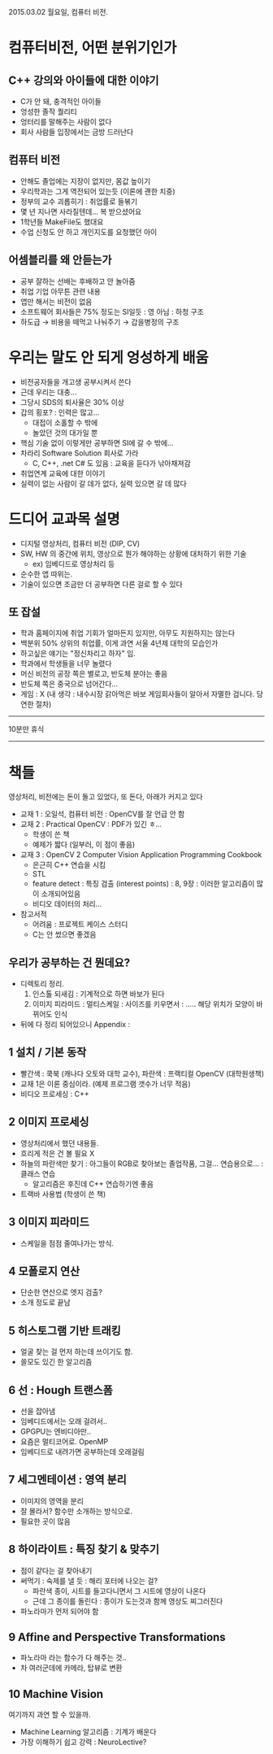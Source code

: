 2015.03.02 월요일, 컴퓨터 비전.

컴퓨터비전, 어떤 분위기인가
===========================

C++ 강의와 아이들에 대한 이야기
-------------------------------

-	C가 안 돼, 충격적인 아이들
-	엉성한 졸작 퀄리티
-	엉터리를 말해주는 사람이 없다
-	회사 사람들 입장에서는 금방 드러난다

컴퓨터 비전
-----------

-	안해도 졸업에는 지장이 없지만, 몸값 높이기
-	우리학과는 그게 역전되어 있는듯 (이론에 괜한 치중)
-	정부의 교수 괴롭히기 : 취업률로 들볶기
-	몇 년 지나면 사라질텐데... 복 받으셨어요
-	1학년들 MakeFile도 했대요
-	수업 신청도 안 하고 개인지도를 요청했던 아이

어셈블리를 왜 안듣는가
----------------------

-	공부 잘하는 선배는 후배하고 안 놀아줌
-	취업 기업 아무튼 관련 내용
-	앱만 해서는 비전이 없음
-	소프트웨어 회사들은 75% 정도는 SI일듯 : 영 아님 : 하청 구조
-	하도급 → 비용을 떼먹고 나눠주기 → 갑을병정의 구조

우리는 말도 안 되게 엉성하게 배움
=================================

-	비전공자들을 개고생 공부시켜서 쓴다
-	근데 우리는 대충...
-	그당시 SDS의 퇴사율은 30% 이상
-	갑의 횡포? : 인력은 많고...
	-	대접이 소홀할 수 밖에
	-	놀았던 것의 대가일 뿐
-	핵심 기술 없이 이렇게만 공부하면 SI에 갈 수 밖에...
-	차라리 Software Solution 회사로 가라
	-	C, C++, .net C# 도 있음 : 교육을 듣다가 낚아채져감
-	취업연계 교육에 대한 이야기
-	실력이 없는 사람이 갈 데가 없다, 실력 있으면 갈 데 많다

드디어 교과목 설명
==================

-	디지털 영상처리, 컴퓨터 비전 (DIP, CV)
-	SW, HW 의 중간에 위치, 영상으로 뭔가 해야하는 상황에 대처하기 위한 기술
	-	ex) 임베디드로 영상처리 등
-	순수한 앱 따위는.
-	기술이 있으면 조금만 더 공부하면 다른 걸로 할 수 있다

또 잡설
-------

-	학과 홈페이지에 취업 기회가 얼마든지 있지만, 아무도 지원하지는 않는다
-	백분위 50% 상위의 취업률, 이게 과연 서울 4년제 대학의 모습인가
-	하고싶은 얘기는 "정신차리고 하자" 임.
-	학과에서 학생들을 너무 놀렸다
-	머신 비전의 공장 쪽은 별로고, 반도체 분야는 좋음
-	반도체 쪽은 중국으로 넘어간다...
-	게임 : X (내 생각 : 내수시장 갉아먹은 바보 게임회사들이 알아서 자멸한 겁니다. 당연한 절차)

---

10분만 휴식

---

책들
====

영상처리, 비전에는 돈이 돌고 있었다, 또 돈다, 아래가 커지고 있다

-	교재 1 : 오일석, 컴퓨터 비전 : OpenCV를 잘 언급 안 함
-	교재 2 : Practical OpenCV : PDF가 있긴 ㅎ...
	-	학생이 쓴 책
	-	예제가 짧다 (일부러, 이 점이 좋음)
-	교재 3 : OpenCV 2 Computer Vision Application Programming Cookbook
	-	은근히 C++ 연습을 시킴
	-	STL
	-	feature detect : 특징 검출 (interest points) : 8, 9장 : 이러한 알고리즘이 많이 소개되어있음
	-	비디오 데이터의 처리...
-	참고서적
	-	어려움 : 프로젝트 케이스 스터디
	-	C는 안 썼으면 좋겠음

우리가 공부하는 건 뭔데요?
--------------------------

-	디렉토리 정리.
	1.	인스톨 되새김 : 기계적으로 하면 바보가 된다
	2.	이미지 피라미드 : 멀티스케일 : 사이즈를 키우면서 : ..... 해당 위치가 모양이 바뀌어도 인식
-	뒤에 다 정리 되어있으니 Appendix :

1 설치 / 기본 동작
------------------

-	빨간색 : 쿡북 (캐나다 오토와 대학 교수), 파란색 : 프랙티컬 OpenCV (대학원생책)
-	교재 1은 이론 중심이라. (예제 프로그램 갯수가 너무 적음)
-	비디오 프로세싱 : C++

2 이미지 프로세싱
-----------------

-	영상처리에서 했던 내용들.
-	흐리게 적은 건 볼 필요 X
-	하늘의 파란색만 찾기 : 아그들이 RGB로 찾아보는 졸업작품, 그걸... 연습용으로... : 클래스 연습
	-	알고리즘은 후진데 C++ 연습하기엔 좋음
-	트랙바 사용법 (학생이 쓴 책)

3 이미지 피라미드
-----------------

-	스케일을 점점 줄여나가는 방식.

4 모폴로지 연산
---------------

-	단순한 연산으로 엣지 검출?
-	소개 정도로 끝남

5 히스토그램 기반 트래킹
------------------------

-	얼굴 찾는 걸 먼저 하는데 쓰이기도 함.
-	쓸모도 있긴 한 알고리즘

6 선 : Hough 트랜스폼
---------------------

-	선을 잡아냄
-	임베디드에서는 오래 걸려서..
-	GPGPU는 엔비디아만..
-	요즘은 멀티코어로. OpenMP
-	임베디드로 내려가면 공부하는데 오래걸림

7 세그멘테이션 : 영역 분리
--------------------------

-	이미지의 영역을 분리
-	잘 몰라서? 함수만 소개하는 방식으로.
-	필요한 곳이 많음

8 하이라이트 : 특징 찾기 & 맞추기
---------------------------------

-	점이 같다는 걸 찾아내기
-	써먹기 : 숙제를 낼 듯 : 해리 포터에 나오는 걸?
	-	파란색 종이, 시트를 들고다니면서 그 시트에 영상이 나온다
	-	근데 그 종이를 돌린다 : 종이가 도는것과 함께 영상도 찌그러진다
-	파노라마가 먼저 되어야 함

9 Affine and Perspective Transformations
----------------------------------------

-	파노라마 라는 함수가 다 해주는 것..
-	차 여러군데에 카메라, 탑뷰로 변환

10 Machine Vision
-----------------

여기까지 과연 할 수 있을까.

-	Machine Learning 알고리즘 : 기계가 배운다
-	가장 이해하기 쉽고 강력 : NeuroLective?
